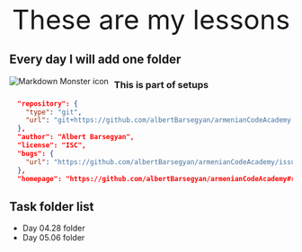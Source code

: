 <div align="center" style='font-size:48px'>These are my lessons</div>

## Every day I will add one folder

<img src="https://images.unsplash.com/photo-1453906971074-ce568cccbc63?ixid=MnwxMjA3fDB8MHxwaG90by1wYWdlfHx8fGVufDB8fHx8&ixlib=rb-1.2.1&auto=format&fit=crop&w=1050&q=80"
     alt="Markdown Monster icon"
     style="float: left; margin-right: 10px;" />

### This is part of setups

```json
  "repository": {
    "type": "git",
    "url": "git+https://github.com/albertBarsegyan/armenianCodeAcademy.git"
  },
  "author": "Albert Barsegyan",
  "license": "ISC",
  "bugs": {
    "url": "https://github.com/albertBarsegyan/armenianCodeAcademy/issues"
  },
  "homepage": "https://github.com/albertBarsegyan/armenianCodeAcademy#readme",
```

## Task folder list

 * Day 04.28 folder
 * Day 05.06 folder
